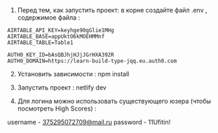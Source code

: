 1. Перед тем, как запустить проект: в корне создайте файл .env , содержимое файла : 
```
AIRTABLE_API_KEY=keyhge90gGlie1MHg
AIRTABLE_BASE=appUktO6kMOEHMMnf
AIRTABLE_TABLE=Table1

AUTH0_KEY_ID=bAsQBJhjHJjJGrHXA392R
AUTH0_DOMAIN=https://learn-build-type-jqq.eu.auth0.com
```
2. Установить зависимости : npm install

3. Запустить проект : netlify dev

4. Для логина можно использовать существующего юзера (чтобы посмотреть High Scores) : 

username - 375295072709@mail.ru
password - 11Ufitin!